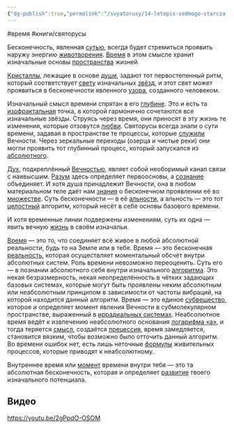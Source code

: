 ```yaml
---
{"dg-publish":true,"permalink":"/svyatorusy/14-letopis-sedmogo-starcza-vremya/"}
---
```



#время #книги/святорусы

Бесконечность, явленная [сутью](Основные%20понятия.md#^59ee4a), всегда будет стремиться проявить наружу энергию [животворения](Основные%20понятия.md#^51f78d). [Время](Основные%20понятия.md#^b58901) в этом смысле хранит изначальные основы [пространства](Основные%20понятия.md#^349738) жизней.

[Кристаллы](Основные%20понятия.md#^69540a), лежащие в основе [души](Основные%20понятия.md#^b88258), задают тот первостепенный ритм, который соответствует [свету](Основные%20понятия.md#^bd2a25) изначальных [звёзд](Основные%20понятия.md#^1bb33c), и этот свет может проявиться в бесконечности явленного [узора](Основные%20понятия.md#^2287d6), созданного человеком.

Изначальный смысл времени спрятан в его [глубине](Основные%20понятия.md#^053b1e). Это и есть та [изофрактальная](Основные%20понятия.md#^07eba2) точка, в которой гармонично сочетаются все изначальные звёзды. Струясь через время, они приносят в эту жизнь те изменения, которые отзовутся [любви](Основные%20понятия.md#^d27889). Святорусы всегда знали о сути времени, задавая в пространстве те процессы, которые [служили](Основные%20понятия.md#^36c93e) Вечности. Через зеркальные переходы (озерца и чистые реки) они могли проявить тот глубинный процесс, который запускался из [абсолютного](Основные%20понятия.md#^893fe9).

[Дух](Основные%20понятия.md#^c31c20), подкреплённый [Вечностью](Основные%20понятия.md#^3320de), являет собой необоримый канал связи с наивысшим. [Разум](Основные%20понятия.md#^c6f4d2) здесь определяет первоосновы, а [сознание](Основные%20понятия.md#^3c2fc3) объединяет. И хотя душа принадлежит Вечности, она в любом материальном теле даëт нам [знания](Основные%20понятия.md#^b19002) о бесконечном проявлении её во [множестве](Основные%20понятия.md#^093820). Суть бесконечности — в еë [альности](Основные%20понятия.md#^40c0c5), а альность — это тот [целостный](Основные%20понятия.md#^5031aa) алгоритм, который несёт в себе основы базового времени.

И хотя временные линии подвержены изменениям, суть их одна — явить вечную [жизнь](Основные%20понятия.md#^fb0430) в своём изначальи.

[Время](Время.md) — это то, что соединяет всё живое в любой абсолютной реальности, будь то на Земле или в тебе. Время — это бесконечная [реальность](Основные%20понятия.md#^c1312d), которая осуществляет моментальный обсчёт внутри абсолютных систем. Роль времени невозможно переоценить. Суть его — в познании абсолютного себя внутри изначального [алгоритма](Основные%20понятия.md#^4aee22). Это некая безразмерность, некая неопределённость в чётких задающих базовых системах, которые могут быть проявлены неким абсолютным или неабсолютным принципом в зависимости от частоты вибраций, на которой находится данный алгоритм. Время — это единое [субвещество](Основные%20понятия.md#^e1e0ac), которое и определяет момент явления Вечности в субмолекулярном пространстве, выраженный в [иррадиальных системах](Основные%20понятия.md#^5f14c1). Неабсолютное время ведёт к извлечению неабсолютного основания [логарифма «а»](Алгоритмические%20логарифмы.md), и тогда теряется [смысл](Основные%20понятия.md#^ace2a9), создаётся [прецессия](Основные%20понятия.md#^b2804f), время замедляется, становится вязким, чтобы возможно было отточить данный алгоритм. Во времени ошибок нет, есть лишь неточные [формулы](Основные%20понятия.md#^8b7a0f) живительных процессов, которые приводят к неабсолютному.

Внутреннее время или [момент](Основные%20понятия.md#^b5cc8a) времени внутри тебя — это та абсолютная бесконечность, которая и определяет [развитие](Основные%20понятия.md#^dbe02b) твоего изначального потенциала.

## Видео

https://youtu.be/2gPpdO-OSOM